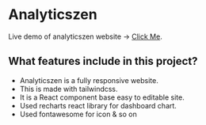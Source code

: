 # Analyticszen

Live demo of analyticszen website &#8594; [Click Me](https://analyticszen.netlify.app/).

## What features include in this project?

- Analyticszen is a fully responsive website.
- This is made with tailwindcss.
- It is a React component base easy to editable site.
- Used recharts react library for dashboard chart.
- Used fontawesome for icon & so on
